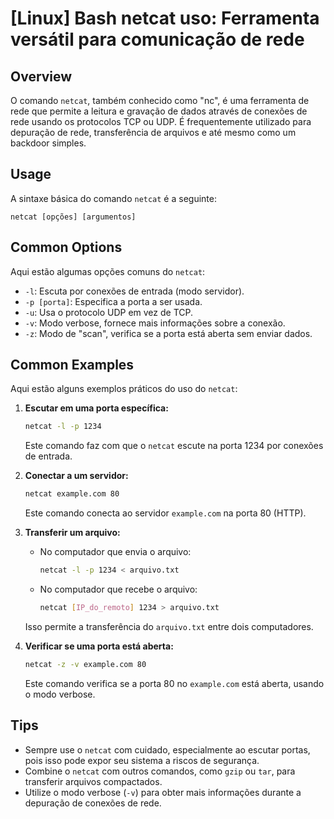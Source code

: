 # [Linux] Bash netcat uso: Ferramenta versátil para comunicação de rede

## Overview
O comando `netcat`, também conhecido como "nc", é uma ferramenta de rede que permite a leitura e gravação de dados através de conexões de rede usando os protocolos TCP ou UDP. É frequentemente utilizado para depuração de rede, transferência de arquivos e até mesmo como um backdoor simples.

## Usage
A sintaxe básica do comando `netcat` é a seguinte:

```
netcat [opções] [argumentos]
```

## Common Options
Aqui estão algumas opções comuns do `netcat`:

- `-l`: Escuta por conexões de entrada (modo servidor).
- `-p [porta]`: Especifica a porta a ser usada.
- `-u`: Usa o protocolo UDP em vez de TCP.
- `-v`: Modo verbose, fornece mais informações sobre a conexão.
- `-z`: Modo de "scan", verifica se a porta está aberta sem enviar dados.

## Common Examples
Aqui estão alguns exemplos práticos do uso do `netcat`:

1. **Escutar em uma porta específica:**
   ```bash
   netcat -l -p 1234
   ```
   Este comando faz com que o `netcat` escute na porta 1234 por conexões de entrada.

2. **Conectar a um servidor:**
   ```bash
   netcat example.com 80
   ```
   Este comando conecta ao servidor `example.com` na porta 80 (HTTP).

3. **Transferir um arquivo:**
   - No computador que envia o arquivo:
     ```bash
     netcat -l -p 1234 < arquivo.txt
     ```
   - No computador que recebe o arquivo:
     ```bash
     netcat [IP_do_remoto] 1234 > arquivo.txt
     ```
   Isso permite a transferência do `arquivo.txt` entre dois computadores.

4. **Verificar se uma porta está aberta:**
   ```bash
   netcat -z -v example.com 80
   ```
   Este comando verifica se a porta 80 no `example.com` está aberta, usando o modo verbose.

## Tips
- Sempre use o `netcat` com cuidado, especialmente ao escutar portas, pois isso pode expor seu sistema a riscos de segurança.
- Combine o `netcat` com outros comandos, como `gzip` ou `tar`, para transferir arquivos compactados.
- Utilize o modo verbose (`-v`) para obter mais informações durante a depuração de conexões de rede.